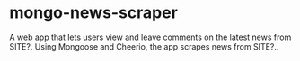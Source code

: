 # mongo-news-scraper
A web app that lets users view and leave comments on the latest news from SITE?. Using Mongoose and Cheerio, the app scrapes news from SITE?..
